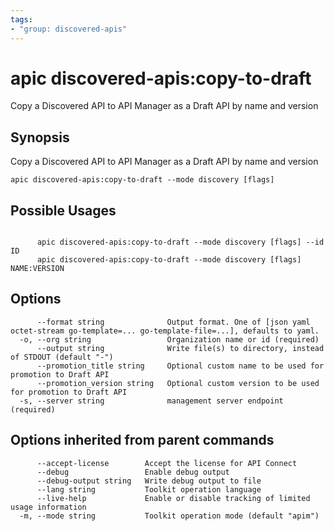 ```yaml
---
tags:
- "group: discovered-apis"
---
```

# apic discovered-apis:copy-to-draft

Copy a Discovered API to API Manager as a Draft API by name and version

## Synopsis

Copy a Discovered API to API Manager as a Draft API by name and version

```
apic discovered-apis:copy-to-draft --mode discovery [flags]
```

## Possible Usages

```

      apic discovered-apis:copy-to-draft --mode discovery [flags] --id ID
      apic discovered-apis:copy-to-draft --mode discovery [flags] NAME:VERSION

```

## Options

```
      --format string              Output format. One of [json yaml octet-stream go-template=... go-template-file=...], defaults to yaml.
  -o, --org string                 Organization name or id (required)
      --output string              Write file(s) to directory, instead of STDOUT (default "-")
      --promotion_title string     Optional custom name to be used for promotion to Draft API
      --promotion_version string   Optional custom version to be used for promotion to Draft API
  -s, --server string              management server endpoint (required)
```

## Options inherited from parent commands

```
      --accept-license        Accept the license for API Connect
      --debug                 Enable debug output
      --debug-output string   Write debug output to file
      --lang string           Toolkit operation language
      --live-help             Enable or disable tracking of limited usage information
  -m, --mode string           Toolkit operation mode (default "apim")
```
